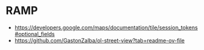 # RAMP

- https://developers.google.com/maps/documentation/tile/session_tokens#optional_fields
- https://github.com/GastonZalba/ol-street-view?tab=readme-ov-file